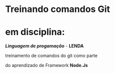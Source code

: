 # Treinando comandos Git
# em disciplina:
**_Linguagem de progamação_** - **LENDA**

treinamento de comandos do git
como parte 

do aprendizado de Framework **Node.Js**
